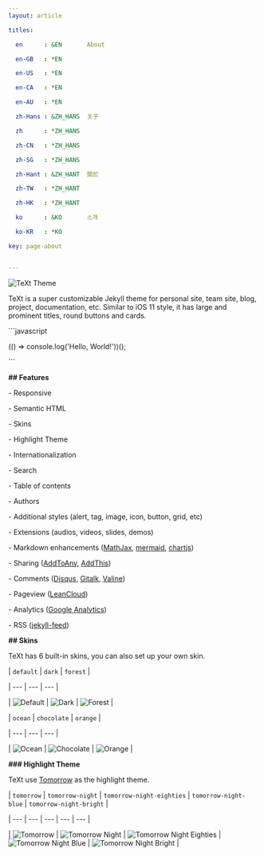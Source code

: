 ```yaml
---
layout: article

titles:

  en      : &EN       About

  en-GB   : *EN

  en-US   : *EN

  en-CA   : *EN

  en-AU   : *EN

  zh-Hans : &ZH_HANS  关于

  zh      : *ZH_HANS

  zh-CN   : *ZH_HANS

  zh-SG   : *ZH_HANS

  zh-Hant : &ZH_HANT  關於

  zh-TW   : *ZH_HANT

  zh-HK   : *ZH_HANT

  ko      : &KO       소개

  ko-KR   : *KO

key: page-about


---
```




<script type="text/x-mathjax-config">
MathJax.Hub.Config({
tex2jax: {
skipTags: ['script', 'noscript', 'style', 'textarea', 'pre'],
inlineMath: [['$','$']]
}
});
</script>
<script src='https://cdnjs.cloudflare.com/ajax/libs/mathjax/2.7.5/latest.js?config=TeX-MML-AM_CHTML' async></script>
<script type="text/x-mathjax-config">
MathJax.Hub.Config({
tex2jax: {
skipTags: ['script', 'noscript', 'style', 'textarea', 'pre'],
inlineMath: [['$','$']]
}
});
</script>
<script  
src='https://cdnjs.cloudflare.com/ajax/libs/mathjax/2.7.5/latest.js?config=TeX-MML-AM_CHTML' async></script>









![TeXt Theme](https://raw.githubusercontent.com/kitian616/jekyll-TeXt-theme/master/screenshots/TeXt-home.jpg)



TeXt is a super customizable Jekyll theme for personal site, team site, blog, project, documentation, etc. Similar to iOS 11 style, it has large and prominent titles, round buttons and cards.



\```javascript

(() => console.log('Hello, World!'))();

\```



**## Features**



\- Responsive

\- Semantic HTML

\- Skins

\- Highlight Theme

\- Internationalization

\- Search

\- Table of contents

\- Authors

\- Additional styles (alert, tag, image, icon, button, grid, etc)

\- Extensions (audios, videos, slides, demos)

\- Markdown enhancements ([MathJax](https://www.mathjax.org/), [mermaid](https://mermaidjs.github.io/), [chartjs](http://www.chartjs.org/))

\- Sharing ([AddToAny](https://www.addtoany.com/), [AddThis](https://www.addthis.com/))

\- Comments ([Disqus](https://disqus.com/), [Gitalk](https://gitalk.github.io/), [Valine](https://valine.js.org/en/))

\- Pageview ([LeanCloud](https://leancloud.cn/))

\- Analytics ([Google Analytics](https://analytics.google.com/analytics/web/))

\- RSS ([jekyll-feed](https://github.com/jekyll/jekyll-feed))



**## Skins**



TeXt has 6 built-in skins, you can also set up your own skin.



| `default` | `dark` | `forest` |

| --- |  --- | --- |

| ![Default](https://raw.githubusercontent.com/kitian616/jekyll-TeXt-theme/master/screenshots/skins_default.jpg) | ![Dark](https://raw.githubusercontent.com/kitian616/jekyll-TeXt-theme/master/screenshots/skins_dark.jpg) | ![Forest](https://raw.githubusercontent.com/kitian616/jekyll-TeXt-theme/master/screenshots/skins_forest.jpg) |



| `ocean` | `chocolate` | `orange` |

| --- |  --- | --- |

| ![Ocean](https://raw.githubusercontent.com/kitian616/jekyll-TeXt-theme/master/screenshots/skins_ocean.jpg) | ![Chocolate](https://raw.githubusercontent.com/kitian616/jekyll-TeXt-theme/master/screenshots/skins_chocolate.jpg) | ![Orange](https://raw.githubusercontent.com/kitian616/jekyll-TeXt-theme/master/screenshots/skins_orange.jpg) |



**### Highlight Theme**



TeXt use [Tomorrow](https://github.com/chriskempson/tomorrow-theme) as the highlight theme.



| `tomorrow` | `tomorrow-night` | `tomorrow-night-eighties` | `tomorrow-night-blue` | `tomorrow-night-bright` |

| --- |  --- | --- | --- |  --- |

| ![Tomorrow](https://raw.githubusercontent.com/kitian616/jekyll-TeXt-theme/master/screenshots/highlight_tomorrow.png) | ![Tomorrow Night](https://raw.githubusercontent.com/kitian616/jekyll-TeXt-theme/master/screenshots/highlight_tomorrow-night.png) | ![Tomorrow Night Eighties](https://raw.githubusercontent.com/kitian616/jekyll-TeXt-theme/master/screenshots/highlight_tomorrow-night-eighties.png) | ![Tomorrow Night Blue](https://raw.githubusercontent.com/kitian616/jekyll-TeXt-theme/master/screenshots/highlight_tomorrow-night-blue.png) | ![Tomorrow Night Bright](https://raw.githubusercontent.com/kitian616/jekyll-TeXt-theme/master/screenshots/highlight_tomorrow-night-bright.png) |